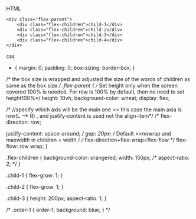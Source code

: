 HTML
<!DOCTYPE html>
<html lang="en">

<head>
    <meta charset="UTF-8">
    <meta name="viewport" content="width=device-width, initial-scale=1.0">
    <link rel="stylesheet" href="styles.css">
    <title>Learn-Flex</title>
</head>

<body>
    <!-- <h1>Learn-Flex</h1> -->

    <div class="flex-parent">
        <div class="flex-children">child-1</div>
        <div class="flex-children">child-2</div>
        <div class="flex-children">child-3</div>
        <div class="flex-children">child-4</div>
    </div>
</body>

</html>



css

* {
margin: 0;
padding: 0;
box-sizing: border-box;
}

/* the box size is wrapped and adjusted the size of the words of children as same as the box size */
.flex-parent {
/* Set height only when the screen covered 100% is needed. For row is 100% by default, then no need to set height100%*/
height: 10vh;
background-color: wheat;
display: flex;

/* //specify which axis will be the main one >> this case the main axia is row(L --> R) , and justify-content is used
not the align-item*/
/* flex-direction: row;

justify-content: space-around; */
gap: 20px;
/* Default >>nowrap and maxwidth in children = width */
/* flex-direction+flex-wrap=flex-flow */
flex-flow: row wrap;
}

.flex-children {
background-color: orangered;
width: 150px;
/* aspect-ratio: 2; */
}

.child-1 {
flex-grow: 1;
}

.child-2 {
flex-grow: 1;
}

.child-3 {
height: 200px;
aspect-ratio: 1;
}

/*
.order-1 {
order-1;
background: blue;
} */